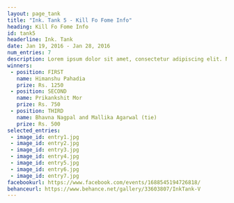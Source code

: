 ```yaml
---
layout: page_tank
title: "Ink. Tank 5 - Kill Fo Fome Info"
heading: Kill Fo Fome Info
id: tank5
headerline: Ink. Tank
date: Jan 19, 2016 - Jan 28, 2016
num_entries: 7
description: Lorem ipsum dolor sit amet, consectetur adipiscing elit. Nunc consequat leo id massa commodo, nec venenatis arcu laoreet. Lorem ipsum dolor sit amet, consectetur adipiscing elit. Nunc tellus ante, cursus id porta a, venenatis vel diam.
winners:
 - position: FIRST
   name: Himanshu Pahadia
   prize: Rs. 1250
 - position: SECOND
   name: Prikankshit Mor
   prize: Rs. 750
 - position: THIRD
   name: Bhavna Nagpal and Mallika Agarwal (tie)
   prize: Rs. 500
selected_entries:
 - image_id: entry1.jpg
 - image_id: entry2.jpg
 - image_id: entry3.jpg
 - image_id: entry4.jpg
 - image_id: entry5.jpg
 - image_id: entry6.jpg
 - image_id: entry7.jpg
facebookurl: https://www.facebook.com/events/1688545194726818/
behanceurl: https://www.behance.net/gallery/33603807/InkTank-V
---
```

